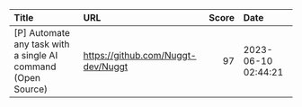 | Title                                                        | URL                                |   Score | Date                |
|:-------------------------------------------------------------|:-----------------------------------|--------:|:--------------------|
| [P] Automate any task with a single AI command (Open Source) | https://github.com/Nuggt-dev/Nuggt |      97 | 2023-06-10 02:44:21 |